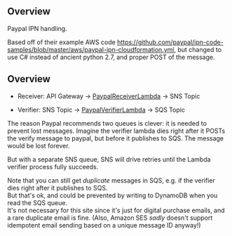 ## Overview

Paypal IPN handling.

Based off of their example AWS code https://github.com/paypal/ipn-code-samples/blob/master/aws/paypal-ipn-cloudformation.yml,
but changed to use C# instead of ancient python 2.7, and proper POST of the message.


## Overview

* Receiver: API Gateway -> [PaypalReceiverLambda](../../source/PaypalReceiverLambda/) -> SNS Topic

* Verifier: SNS Topic -> [PaypalVerifierLambda](../../source/PaypalVerifierLambda/) -> SQS Topic

The reason Paypal recommends two queues is clever: it is needed to prevent lost messages.
Imagine the verifier lambda dies right after it POSTs the verify message to paypal, but before it publishes to SQS.
The message would be lost forever.

But with a separate SNS queue, SNS will drive retries until the Lambda verifier process fully succeeds.

Note that you can still get *duplicate* messages in SQS, e.g. if the verifier dies right after it publishes to SQS.  
But that's ok, and could be prevented by writing to DynamoDB when you read the SQS queue.  
It's not necessary for this site since it's just for digital purchase emails, and a rare duplicate email is fine.
(Also, Amazon SES *sadly* doesn't support idempotent email sending based on a unique message ID anyway!)
